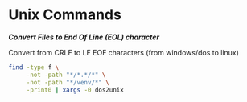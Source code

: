 # Unix Commands

***Convert Files to End Of Line (EOL) character***

Convert from CRLF to LF EOF characters (from windows/dos to linux)

```bash
find -type f \
     -not -path "*/*.*/*" \
     -not -path "*/venv/*" \
     -print0 | xargs -0 dos2unix
```
